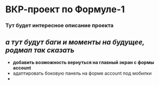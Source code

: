 # ВКР-проект по Формуле-1
### Тут будет интересное описание проекта

## _а тут будут баги и моменты на будущее, родмап так сказать_

- **добавить возможность вернуться на главный экран с формы account**
- адаптировать боковую панель на форме account под мобилки
- 